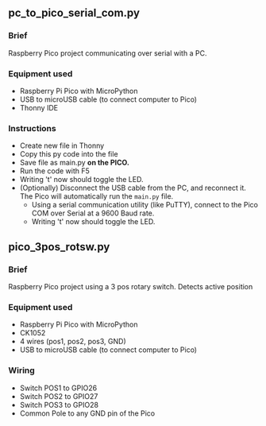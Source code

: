 ## pc_to_pico_serial_com.py
### Brief
Raspberry Pico project communicating over serial with a PC.
### Equipment used
- Raspberry Pi Pico with MicroPython
- USB to microUSB cable (to connect computer to Pico)
- Thonny IDE
### Instructions
- Create new file in Thonny
- Copy this py code into the file
- Save file as main.py **on the PICO.**
- Run the code with F5
- Writing 't' now should toggle the LED.
- (Optionally) Disconnect the USB cable from the PC, and reconnect it. The Pico will automatically run the `main.py` file.
  - Using a serial communication utility (like PuTTY), connect to the Pico COM over Serial at a 9600 Baud rate.
  - Writing 't' now should toggle the LED.

## pico_3pos_rotsw.py
### Brief
Raspberry Pico project using a 3 pos rotary switch. Detects active position
### Equipment used
- Raspberry Pi Pico with MicroPython
- CK1052
- 4 wires (pos1, pos2, pos3, GND)
- USB to microUSB cable (to connect computer to Pico)
### Wiring
- Switch POS1 to GPIO26
- Switch POS2 to GPIO27
- Switch POS3 to GPIO28
- Common Pole to any GND pin of the Pico
